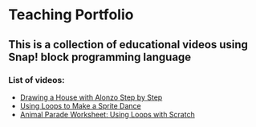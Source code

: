 # Teaching Portfolio

## This is a collection of educational videos using Snap! block programming language

### List of videos:
* [Drawing a House with Alonzo Step by Step](https://www.youtube.com/watch?v=56SufqOWhDQ)
* [Using Loops to Make a Sprite Dance](https://www.youtube.com/watch?v=WIp_319pa_g)
* [Animal Parade Worksheet: Using Loops with Scratch](https://www.youtube.com/watch?v=w1zjhZ1OlhU)
